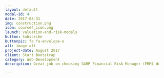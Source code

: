 ```yaml
---
layout: default
modal-id: 4
date: 2017-08-31
img: construction.png
icon: course4_icon.png
launch: valuation-and-risk-models
button: Subscribe
buttonpic: fa fa-envelope-o
alt: image-alt
project-date: August 2017
client: Start Bootstrap
category: Web Development
description: Great job on choosing GARP Financial Risk Manager (FRM) designation as you advance your career. In FRM Level I, we will be learning Foundations of Risk Management, Quantitative Analysis, Financial Markets and Products, and Valuation and Risk Models. Excited? Let's get started!

---
```

